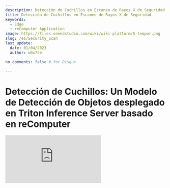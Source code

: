 ```yaml
---
description: Detección de Cuchillos en Escaneo de Rayos X de Seguridad
title: Detección de Cuchillos en Escaneo de Rayos X de Seguridad
keywords:
  - Edge
  - reComputer Application
image: https://files.seeedstudio.com/wiki/wiki-platform/S-tempor.png
slug: /es/Security_Scan
last_update:
  date: 01/04/2023
  author: w0x7ce

no_comments: false # for Disqus

---
```


# Detección de Cuchillos: Un Modelo de Detección de Objetos desplegado en Triton Inference Server basado en reComputer

<iframe width={560} height={315} src="https://www.youtube.com/embed/niS0TLzyn-s" title="YouTube video player" frameBorder={0} allow="accelerometer; autoplay; clipboard-write; encrypted-media; gyroscope; picture-in-picture" allowFullScreen />

El control de seguridad es una alarma de seguridad para la consideración de los pasajeros y los sectores de transporte, manteniendo el peligro alejado, aplicándose usualmente en aeropuertos, estaciones de ferrocarril, estaciones de metro, etc. En el campo de inspección de seguridad existente, las máquinas de inspección de seguridad se despliegan en los pasillos de entrada del transporte público. En general, requiere que múltiples dispositivos trabajen al mismo tiempo.

Sin embargo, el rendimiento de detección de artículos prohibidos en imágenes de rayos X aún no es ideal debido a la superposición de objetos detectados durante la inspección de seguridad. Para este asunto, basado en el módulo de des-oclusión en el Triton Interface Server, desplegar un algoritmo de detección de artículos prohibidos en las imágenes de rayos X puede realizar una mejor manera.

Por lo tanto, gracias a [Yanlu Wei, Renshuai Tao et al.](https://arxiv.org/abs/2004.08656), proporcionamos este proyecto fundamental donde vamos a desplegar un modelo de Deep Learning en [reComputer J1010](https://www.seeedstudio.com/Jetson-10-1-A0-p-5336.html) que podría detectar artículos prohibidos (cuchillos) con la Raspberry Pi y el reComputer J1010 donde usamos un reComputer J1010 como nuestro servidor de inferencia y dos Raspberry Pi para simular máquinas de inspección de seguridad enviando imágenes. El [reComputer 1020](https://www.seeedstudio.com/Jetson-10-1-H0-p-5335.html), [reComputer J2011](https://www.seeedstudio.com/Jetson-20-1-H1-p-5328.html), [reComputer J2012](https://www.seeedstudio.com/Jetson-20-1-H2-p-5329.html) y [Nvidia Jetson AGX Xavier](https://www.seeedstudio.com/Jetson-Xavier-AGX-H01-Kit-p-5283.html) son todos compatibles.

## Comenzando

[Triton Inference Server](https://developer.nvidia.com/nvidia-triton-inference-server) proporciona una solución de inferencia en la nube y en el borde, optimizada tanto para CPUs como GPUs. Triton soporta un protocolo HTTP/REST y GRPC que permite a clientes remotos solicitar inferencia para cualquier modelo siendo gestionado por el servidor. Aquí vamos a usar Triton (Triton Inference Server) como nuestro servidor local que desplegará el modelo de detección.

### Hardware

#### Hardware Requerido

En este proyecto los dispositivos requeridos se muestran a continuación:

- [Raspberry Pi 4B](https://www.seeedstudio.com/Dual-GbE-Carrier-Board-with-4GB-RAM-32GB-eMMC-RPi-CM-4-p-4898.html)*2
- [reComputer J1010](https://www.seeedstudio.com/Jetson-10-1-A0-p-5336.html)
- Pantalla HDMI, ratón y teclado
- PC

#### Configuración de Hardware

Dos Raspberry Pi y reComputer deben estar encendidos y todos ellos deben estar bajo la **misma internet**. En este proyecto, usamos dos Raspberry pi para simular el trabajo de la máquina de seguridad ya que las máquinas de inspección de seguridad son usadas por múltiples dispositivos en la mayoría de instancias. Por lo tanto, ambos

<div align="center"><img width={600} src="https://files.seeedstudio.com/wiki/SecurityCheck/Security_Scan_23.png" /></div>

Solo una Raspberry Pi también podría aplicarse a este proyecto. Sin embargo, la demostración de detección simultánea de cuchillos en dos dispositivos podría ofrecer mejores capacidades de agrupamiento dinámico del Triton Inference Server. En la siguiente instrucción, te introduciremos cómo configurar el software en Raspberry Pi y reComputer J1010.

### Software

Aquí usamos [dataset de imágenes de rayos X](https://drive.google.com/file/d/12moaa-ylpVu0KmUCZj_XXeA5TxZuCQ3o/view) como nuestros **datos de entrada** que serán colocados en la **Raspberry Pi**. Después de eso, reComputer enviará los resultados de inferencia procesados a la Raspberry Pi. Al final, la Raspberry Pi completará el trabajo final y mostrará en la pantalla, es decir, la última capa del modelo de inferencia será desplegada en la Raspberry Pi.

#### Configurar Raspberry Pi

Aquí te mostraremos cómo configurar los softwares requeridos en Raspberry Pi, incluyendo

**Paso 1.** Instalar el sistema Raspbian Buster y configuración básica desde el [sitio web oficial](https://www.raspberrypi.com/documentation/computers/getting-started.html#using-network-installation). En este proyecto, usamos RASPBERRY PI OS(64 bit) como nuestro sistema operativo.

<div align="center"><img width={400} src="https://files.seeedstudio.com/wiki/SecurityCheck/Security_Scan_1.png" /></div>

**Paso 2.** Configurar el puerto SSH de Raspberry Pi (opcional).

Antes de desplegar el entorno, podemos abrir el puerto SSH de Raspberry Pi y llamarlo remotamente usando la [interfaz SSH](https://wiki.seeedstudio.com/es/remote_connect/) en la PC.

> Aviso: asegúrate de que la PC y Raspberry Pi estén bajo la misma LAN.

<div align="center"><img width={600} src="https://files.seeedstudio.com/wiki/SecurityCheck/Security_Scan_7.png" /></div>

**Paso 3.** Configurar el entorno Python.

Necesitamos desplegar los entornos requeridos para el modelo de inferencia como **Python, PyTorch, Tritonclient, y TorchVision**. y visualización de imágenes como **OpenCV** en la Raspberry Pi. Proporcionamos las instrucciones a continuación:

**Python**

Podemos ejecutar `python –V` y asegurar que la versión de Python es 3.9.2. Necesitamos instalar PyTorch, Torchclient y TorchVision que las versiones que necesitamos corresponden a la versión de Python 3.9.2. Puedes referirte a [aquí](https://www.python.org/downloads/) para descargar e instalar.

**PyTorch**

Si la versión de Python es correcta. Ahora podemos instalar Pytorch.

>Aviso: Antes de instalar Pytorch, tenemos que verificar la versión de Raspbian.

<div align="center"><img width={500} src="https://files.seeedstudio.com/wiki/SecurityCheck/Security_Scan_10.png" /></div>

Ejecuta el comando a continuación para instalar Pytorch:

```python
# obtener un nuevo comienzo
sudo apt-get update
sudo apt-get upgrade

# instalar las dependencias
sudo apt-get install python3-pip libjpeg-dev libopenblas-dev libopenmpi-dev libomp-dev

# arriba de 58.3.0 obtienes problemas de versión
sudo -H pip3 install setuptools==58.3.0
sudo -H pip3 install Cython

# instalar gdown para descargar desde Google drive
sudo -H pip3 install gdown

# Buster OS
# descargar el wheel
gdown https://drive.google.com/uc?id=1gAxP9q94pMeHQ1XOvLHqjEcmgyxjlY_R
# instalar PyTorch 1.11.0
sudo -H pip3 install torch-1.11.0a0+gitbc2c6ed-cp39-cp39-linux_aarch64.whl
# limpiar
rm torch-1.11.0a0+gitbc2c6ed-cp39-cp39m-linux_aarch64.whl
```

Después de una instalación exitosa, podemos verificar PyTorch con los siguientes comandos **después de iniciar** `python`:

```python
import torch as tr
print(tr.__version__)
```

<div align="center"><img width={600} src="https://files.seeedstudio.com/wiki/SecurityCheck/Security_Scan_11.png" /></div>

>Aviso: Las ruedas de PyTorch para Raspberry Pi 4 se pueden encontrar en [https://github.com/Qengineering/PyTorch-Raspberry-Pi-64-OS](https://github.com/Qengineering/PyTorch-Raspberry-Pi-64-OS)

**Tritonclient**

Podemos ejecutar `pip3 install tritonclient[all]` para descargar Tritonclient.

<div align="center"><img width={600} src="https://files.seeedstudio.com/wiki/SecurityCheck/Security_Scan_9.png" /></div>

**TorchVision**

Después de que Pytorch fue instalado, podemos pasar a la instalación de Torchvision. Aquí están los comandos:

```python
# descargar la rueda
gdown https://drive.google.com/uc?id=1oDsJEHoVNEXe53S9f1zEzx9UZCFWbExh
# instalar torchvision 0.12.0
sudo -H pip3 install torchvision-0.12.0a0+9b5a3fe-cp39-cp39-linux_aarch64.whl
# limpiar
rm torchvision-0.12.0a0+9b5a3fe-cp39-cp39-linux_aarch64.whl
```

<div align="center"><img width={500} src="https://files.seeedstudio.com/wiki/SecurityCheck/Security_Scan_12.png" /></div>

**OpenCV**

Podemos ejecutar directamente `pip3 install opencv-python` para instalar OpenCV:

<div align="center"><img width={600} src="https://files.seeedstudio.com/wiki/SecurityCheck/Security_Scan_13.png" /></div>

### Configurar reComputer J1010

En este proyecto, desplegaremos Triton Inference Server en el reComputer J1010. Para mejorar la interactividad y conveniencia de despliegue del modelo entrenado, convertiremos el modelo al **formato ONXX**.

**Paso 1.** [Instalar](https://wiki.seeedstudio.com/es/reComputer_J1010_J101_Flash_Jetpack/) Jetpack 4.6.1 en reComputer J1010.

**Paso 2.** Crear una nueva carpeta "opi/1" en "home/server/docs/examples/model_repository ". y luego descargar el [model.onnx](https://drive.google.com/file/d/1RcHK_gthCXHsJLeDOUQ6c3r0RlAUgRfV/view?usp=sharing) entrenado y convertido y ponerlo en la carpeta "1".

<div align="center"><img width={600} src="https://files.seeedstudio.com/wiki/SecurityCheck/Security_Scan_15.jpg" /></div>

>Si necesitas otro servidor general, puedes ejecutar los siguientes pasos.

Abrir una nueva Terminal y ejecutar

```python
git clone https://github.com/triton-inference-server/server
cd ~/server/docs/examples
sh fetch_models.sh
```

**Paso 3.** Instalar la versión de Triton para JetPack 4.6.1 y se proporciona en el archivo tar adjunto: [tritonserver2.21.0-jetpack5.0.tgz](https://github.com/triton-inference-server/server/releases/download/v2.19.0/tritonserver2.19.0-jetpack4.6.1.tgz).

<div align="center"><img width={600} src="https://files.seeedstudio.com/wiki/SecurityCheck/Security_Scan_16.png" /></div>

El archivo tar aquí contiene el ejecutable del servidor Triton y las bibliotecas compartidas incluyendo las bibliotecas cliente de C++ y Python y ejemplos. Para más información sobre cómo instalar y usar Triton en JetPack puedes consultar [aquí](https://github.com/triton-inference-server/server/blob/r22.04/docs/jetson.md).

**Paso 4.** Ejecutar el siguiente comando:

```python

mkdir ~/TritonServer && tar -xzvf tritonserver2.19.0-jetpack4.6.1.tgz -C ~/TritonServer
cd ~/TritonServer/bin
./tritonserver --model-repository=/home/seeed/server/docs/examples/model_repository --backend-directory=/home/seeed/TritonServer/backends --strict-model-config=false --min-supported-compute-capability=5.3
```

<div align="center"><img width={500} src="https://files.seeedstudio.com/wiki/SecurityCheck/Security_Scan_17.png" /></div>

Ahora, hemos configurado todos los preparativos.

## Operando el Programa

Dado que todos los entornos requeridos están desplegados, podemos ejecutar nuestro proyecto siguiendo los siguientes pasos.

**Paso 1.** Descargar modelo y archivos relacionados.

1. Clonar módulo desde GitHub.

Abrir una nueva Terminal y ejecutar:.

```python
git clone https://github.com/LemonCANDY42/Seeed_SMG_AIOT.git
cd Seeed_SMG_AIOT/
git clone https://github.com/LemonCANDY42/OPIXray.git
```

2. Crear una nueva carpeta "weights" para almacenar el peso entrenado de este algoritmo "DOAM.pth". Descargar el [archivo de peso](https://files.seeedstudio.com/wiki/SecurityCheck/DOAM.pth.zip) y ejecutar:

- `cd OPIXray/DOAM`
- `mkdir weights`

<div align="center"><img width={500} src="https://files.seeedstudio.com/wiki/SecurityCheck/Security_Scan_19.png" /></div>

3. Crear una nueva carpeta "Dataset" para almacenar el [conjunto de datos de imágenes Xray](https://drive.google.com/file/d/12moaa-ylpVu0KmUCZj_XXeA5TxZuCQ3o/view?usp=sharing).

<div align="center"><img width={500} src="https://files.seeedstudio.com/wiki/SecurityCheck/Security_Scan_20.png" /></div>

**Paso 2.** Ejecutando modelo de inferencia.

Ejecutar `python OPIXray_grpc_image_client.py -u 192.168.8.230:8001 -m opi Dataset`

<div align="center"><img width={600} src="https://files.seeedstudio.com/wiki/SecurityCheck/Security_Scan_21.png" /></div>

El resultado se mostrará como la figura a continuación:

<div align="center"><img width={400} src="https://files.seeedstudio.com/wiki/SecurityCheck/Security_Scan22.jpg" /></div>

## Solución de Problemas

> Cuando inicies el servidor Triton, puedes encontrar los siguientes errores:

>1. si hay error con libb64.so.0d, ejecutar:
`sudo apt-get install libb64-0d`

>2. si hay error con libre2.so.2, ejecutar:
`sudo apt-get install libre2-dev`

>3. si error: creating server: Internal - failed to load all models, ejecutar:
`--exit-on-error=false`

## Soporte Técnico y Discusión de Productos

¡Gracias por elegir nuestros productos! Estamos aquí para proporcionarte diferentes tipos de soporte para asegurar que tu experiencia con nuestros productos sea lo más fluida posible. Ofrecemos varios canales de comunicación para atender diferentes preferencias y necesidades.

<div class="button_tech_support_container">
<a href="https://forum.seeedstudio.com/" class="button_forum"></a> 
<a href="https://www.seeedstudio.com/contacts" class="button_email"></a>
</div>

<div class="button_tech_support_container">
<a href="https://discord.gg/eWkprNDMU7" class="button_discord"></a> 
<a href="https://github.com/Seeed-Studio/wiki-documents/discussions/69" class="button_discussion"></a>
</div>